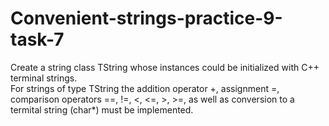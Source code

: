 # Convenient-strings-practice-9-task-7

Create a string class TString whose instances could be initialized with C++ terminal strings. <br />
For strings of type TString the addition operator +, assignment =, comparison operators ==, !=, <, <=, >, >=, as well as conversion to a termital string (char*) must be implemented.
